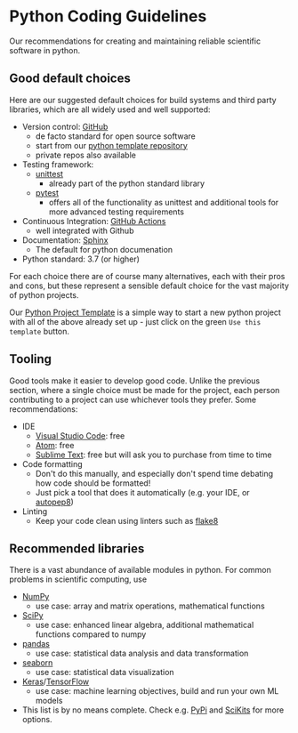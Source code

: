 # Python Coding Guidelines
Our recommendations for creating and maintaining reliable scientific software in python.

## Good default choices

Here are our suggested default choices for build systems and third party libraries, which are all widely used and well supported:

- Version control: [GitHub](https://github.com/)
  - de facto standard for open source software
  - start from our [python template repository](https://github.com/ssciwr/python-project-template)
  - private repos also available
- Testing framework: 
  - [unittest](https://docs.python.org/3/library/unittest.html)
    - already part of the python standard library  
  - [pytest](https://docs.pytest.org/en/stable/)
    - offers all of the functionality as unittest and additional tools for more advanced testing requirements
- Continuous Integration: [GitHub Actions](https://github.com/features/actions)
  - well integrated with Github
- Documentation: [Sphinx](https://www.sphinx-doc.org/en/master/)
  - The default for python documenation
- Python standard: 3.7 (or higher)
 
For each choice there are of course many alternatives, each with their pros and cons, but these represent a
sensible default choice for the vast majority of python projects.

Our [Python Project Template](https://github.com/ssciwr/python-project-template) is a simple way to
start a new python project with all of the above already set up - just click on the green `Use this template` button.

## Tooling

Good tools make it easier to develop good code. Unlike the previous section, where a single choice must be made
for the project, each person contributing to a project can use whichever tools they prefer. Some recommendations:

- IDE
  - [Visual Studio Code](https://code.visualstudio.com/): free
  - [Atom](https://atom.io/): free
  - [Sublime Text](https://www.sublimetext.com/): free but will ask you to purchase from time to time
- Code formatting
  - Don't do this manually, and especially don't spend time debating how code should be formatted!
  - Just pick a tool that does it automatically (e.g. your IDE, or [autopep8](https://pypi.org/project/autopep8/))
- Linting
  - Keep your code clean using linters such as [flake8](https://pypi.org/project/flake8/)

## Recommended libraries

There is a vast abundance of available modules in python. For common problems in scientific computing, use

- [NumPy](https://numpy.org/)
  - use case: array and matrix operations, mathematical functions
- [SciPy](https://www.scipy.org/)
  - use case: enhanced linear algebra, additional mathematical functions compared to numpy
- [pandas](https://pandas.pydata.org/)
  - use case: statistical data analysis and data transformation
- [seaborn](https://seaborn.pydata.org/)
  - use case: statistical data visualization
- [Keras](https://keras.io/)/[TensorFlow](https://www.tensorflow.org/)
  - use case: machine learning objectives, build and run your own ML models
- This list is by no means complete. Check e.g. [PyPi](https://pypi.org/) and [SciKits](https://www.scipy.org/scikits.html) for more options.